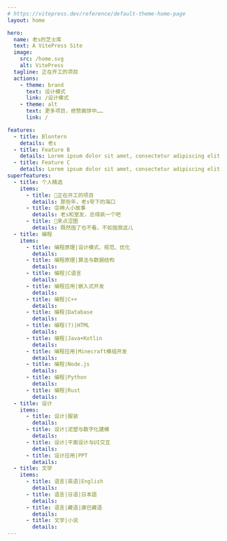 ```yaml
---
# https://vitepress.dev/reference/default-theme-home-page
layout: home

hero:
  name: 老s的芝士库
  text: A VitePress Site
  image:
    src: /home.svg
    alt: VitePress
  tagline: 正在开工的项目
  actions:
    - theme: brand
      text: 设计模式
      link: /设计模式
    - theme: alt
      text: 更多项目，绝赞画饼中……
      link: /

features:
  - title: Blontern
    details: 老s
  - title: Feature B
    details: Lorem ipsum dolor sit amet, consectetur adipiscing elit
  - title: Feature C
    details: Lorem ipsum dolor sit amet, consectetur adipiscing elit
superfeatures:
  - title: 个人精选
    items:
      - title: 🍪正在开工的项目
        details: 那些年，老s夸下的海口
      - title: 😡神人小故事
        details: 老s和室友，总得疯一个吧
      - title: 🥰来点涩图
        details: 既然囤了也不看，不如囤我这儿
  - title: 编程
    items:
      - title: 编程原理|设计模式、规范、优化
        details: 
      - title: 编程原理|算法与数据结构
        details: 
      - title: 编程|C语言
        details: 
      - title: 编程应用|嵌入式开发
        details: 
      - title: 编程|C++
        details: 
      - title: 编程|Database
        details: 
      - title: 编程(?)|HTML
        details: 
      - title: 编程|Java+Kotlin
        details: 
      - title: 编程应用|Minecraft模组开发
        details: 
      - title: 编程|Node.js
        details: 
      - title: 编程|Python
        details: 
      - title: 编程|Rust
        details: 
  - title: 设计
    items:
      - title: 设计|服装
        details: 
      - title: 设计|泥塑与数字化建模
        details: 
      - title: 设计|平面设计与UI交互
        details: 
      - title: 设计应用|PPT
        details: 
  - title: 文学
    items:
      - title: 语言|英语|English
        details: 
      - title: 语言|日语|日本語
        details: 
      - title: 语言|藏语|康巴藏语
        details: 
      - title: 文学|小说
        details: 
---
```


